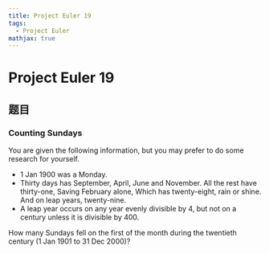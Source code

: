 ```yaml
---
title: Project Euler 19
tags:
  - Project Euler
mathjax: true
---
```

<escape><!-- more --></escape>

# Project Euler 19
## 题目
### Counting Sundays



You are given the following information, but you may prefer to do some research for yourself.
- $1$ Jan $1900$ was a Monday.
- Thirty days has September,
April, June and November.
All the rest have thirty-one,
Saving February alone,
Which has twenty-eight, rain or shine.
And on leap years, twenty-nine.
 - A leap year occurs on any year evenly divisible by 4, but not on a century unless it is divisible by 400.

How many Sundays fell on the first of the month during the twentieth century ($1$ Jan $1901$ to $31$ Dec $2000$)?